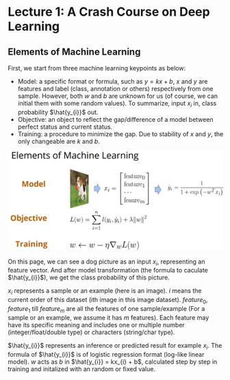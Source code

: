 # Lecture 1: A Crash Course on Deep Learning

## Elements of Machine Learning

First, we start from three machine learning keypoints as below:

- Model: a specific format or formula, such as $y=kx+b$, $x$ and $y$ are features and label (class, annotation or others) respectively from one sample. However, both $w$ and $b$ are unknown for us (of course, we can initial them with some random values). To summarize, input $x_{i}$ in, class probability $\hat{y_{i}}$ out.
- Objective: an object to reflect the gap/difference of a model between perfect status and current status.
- Training: a procedure to minimize the gap. Due to stability of $x$ and $y$, the only changeable are $k$ and $b$.

![](./img/elements-of-ml.png)

On this page, we can see a dog picture as an input $x_{i}$, representing an feature vector. And after model transformation (the formula to caculate $\hat{y_{i}}$), we get the class probability of this picture.

$x_{i}$ represents a sample or an example (here is an image). $i$ means the current order of this dataset (ith image in this image dataset). $feature_{0}$, $feature_{1}$ till $feature_{m}$ are all the features of one sample/example (For a sample or an example, we assume it has $m$ features). Each feature may have its specific meaning and includes one or multiple number (integer/float/double type) or characters (string/char type).

$\hat{y_{i}}$ represents an inference or predicted result for example $x_{i}$. The formula of $\hat{y_{i}}$ is of logistic regression format (log-like linear model). $w$ acts as $b$ in $\hat{y_{i}} = kx_{i} + b$, calculated step by step in training and initalized with an random or fixed value.
